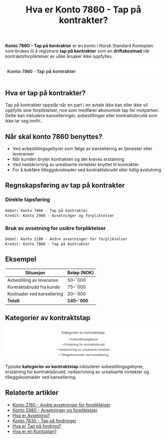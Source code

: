 ﻿---
title: "Hva er Konto 7860 - Tap på kontrakter?"
meta_title: "7860-tap-pa-kontrakter"
meta_description: '**Konto 7860 - Tap på kontrakter** er en konto i Norsk Standard Kontoplan som brukes til å registrere **tap på kontrakter** som en **driftskostnad** når kon...'
slug: 7860-tap-pa-kontrakter
type: blog
layout: pages/single
---

**Konto 7860 - Tap på kontrakter** er en konto i Norsk Standard Kontoplan som brukes til å registrere **tap på kontrakter** som en **driftskostnad** når kontraktsforpliktelser av ulike årsaker ikke oppfylles.

![Illustrasjon av konto 7860 tap pa kontrakter](7860-tap-pa-kontrakter-image.svg)

## Hva er tap på kontrakter?

Tap på kontrakter oppstår når en part i en avtale ikke kan eller ikke vil oppfylle sine forpliktelser, noe som medfører økonomisk tap for motparten. Dette kan inkludere kanselleringer, avbestillinger eller kontraktsbrudd som ikke lar seg innfri.

## Når skal konto 7860 benyttes?

* Ved avbestillingsgebyrer som følge av kansellering av tjenester eller leveranser
* Når kunden bryter kontrakten og det kreves erstatning
* Ved nedskrivning av urealiserte inntekter knyttet til kontrakter
* For å bokføre tilleggskostnader ved kontraktsbrudd eller tidlig avslutning

## Regnskapsføring av tap på kontrakter

### Direkte tapsføring

```plaintext
Debet: Konto 7860 - Tap på kontrakter
Kredit: Konto 2980 - Avsetninger og forpliktelser
```

### Bruk av avsetning for usikre forpliktelser

```plaintext
Debet: Konto 2180 - Andre avsetninger for forpliktelser
Kredit: Konto 7860 - Tap på kontrakter
```

## Eksempel

| Situasjon                     | Beløp (NOK) |
|-------------------------------|-------------|
| Avbestilling av leveranse     | 50–¯000      |
| Kontraktsbrudd fra kunde      | 75–¯000      |
| Kostnader ved kansellering    | 20–¯000      |
| **Totalt**                    | **145–¯000** |

## Kategorier av kontraktstap

![Kategorier av kontraktstap](7860-kategorier-kontrakter.svg)

Typiske **kategorier av kontraktstap** inkluderer avbestillingsgebyrer, erstatning for kontraktsbrudd, nedskrivning av urealiserte inntekter og tilleggskostnader ved kansellering.

## Relaterte artikler

* [Konto 2180 - Andre avsetninger for forpliktelser](/blogs/kontoplan/2180-andre-avsetninger-for-forpliktelser "Konto 2180 - Andre avsetninger for forpliktelser")
* [Konto 2980 - Avsetninger og forpliktelser](/blogs/kontoplan/2980-avsetninger-og-forpliktelser "Konto 2980 - Avsetninger og forpliktelser")
* [Hva er Avsetning?](/blogs/regnskap/avsetning "Hva er Avsetning i Regnskap? Komplett Guide til Avsetninger og Estimater")
* [Konto 7830 - Tap på fordringer](/blogs/kontoplan/7830-tap-pa-fordringer "Konto 7830 - Tap på fordringer")
* [Hva er Tap på fordring?](/blogs/regnskap/tap-pa-fordring "Tap på fordring - regnskapsmessig behandling av fordringer som ikke kan innkreves")
* [Hva er en Kontoplan?](/blogs/regnskap/hva-er-kontoplan "Hva er en Kontoplan? Komplett Guide til Kontoplaner i Norsk Regnskap")






